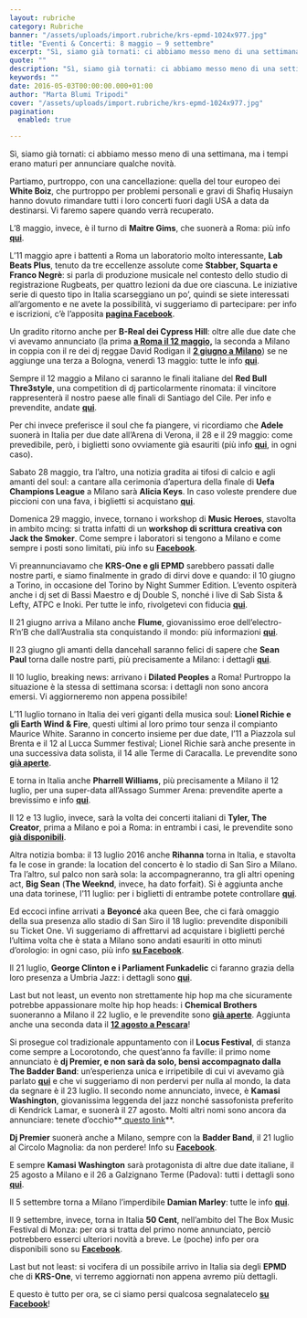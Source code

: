 ```yaml
---
layout: rubriche
category: Rubriche
banner: "/assets/uploads/import.rubriche/krs-epmd-1024x977.jpg"
title: "Eventi & Concerti: 8 maggio – 9 settembre"
excerpt: "Sì, siamo già tornati: ci abbiamo messo meno di una settimana, ma i tempi erano maturi per annunciare qualche novità. Partiamo, purtroppo, con una cancellazione: quella del tour europeo dei White Boiz, che purtroppo per problemi personali e gravi di Shafiq Husaiyn hanno dovuto rimandare tutti i loro concerti fuori dagli USA a data da destinarsi. [&hellip"
quote: ""
description: "Sì, siamo già tornati: ci abbiamo messo meno di una settimana, ma i tempi erano maturi per annunciare qualche novità. Partiamo, purtroppo, con una cancellazione: quella del tour europeo dei White Boiz, che purtroppo per problemi personali e gravi di Shafiq Husaiyn hanno dovuto rimandare tutti i loro concerti fuori dagli USA a data da destinarsi. [&hellip"
keywords: ""
date: 2016-05-03T00:00:00.000+01:00
author: "Marta Blumi Tripodi"
cover: "/assets/uploads/import.rubriche/krs-epmd-1024x977.jpg"
pagination:
  enabled: true

---
```


Sì, siamo già tornati: ci abbiamo messo meno di una settimana, ma i tempi erano maturi per annunciare qualche novità.

Partiamo, purtroppo, con una cancellazione: quella del tour europeo dei **White Boiz**, che purtroppo per problemi personali e gravi di Shafiq Husaiyn hanno dovuto rimandare tutti i loro concerti fuori dagli USA a data da destinarsi. Vi faremo sapere quando verrà recuperato.

L’8 maggio, invece, è il turno di **Maitre Gims**, che suonerà a Roma: più info [**qui**](http://www.qubedisco.com/).

L’11 maggio apre i battenti a Roma un laboratorio molto interessante, **Lab Beats Plus**, tenuto da tre eccellenze assolute come **Stabber, Squarta e Franco Negrè**: si parla di produzione musicale nel contesto dello studio di registrazione Rugbeats, per quattro lezioni da due ore ciascuna. Le iniziative serie di questo tipo in Italia scarseggiano un po’, quindi se siete interessati all’argomento e ne avete la possibilità, vi suggeriamo di partecipare: per info e iscrizioni, c’è l’apposita [**pagina Facebook**](https://www.facebook.com/events/208794872839469/).

Un gradito ritorno anche per **B-Real dei Cypress Hill**: oltre alle due date che vi avevamo annunciato (la prima **[a Roma il 12 maggio,](https://www.facebook.com/events/1531387367157832/)** la seconda a Milano in coppia con il re dei dj reggae David Rodigan il **[2 giugno a Milano](http://www.circolomagnolia.it/evento/3226/B-REAL-of-CYPRESS-HILL-DEMRICK-RODIGAN-and-more)**) se ne aggiunge una terza a Bologna, venerdì 13 maggio: tutte le info [**qui**](https://www.facebook.com/events/955343431216459/).

Sempre il 12 maggio a Milano ci saranno le finali italiane del **Red Bull Thre3style**, una competition di dj particolarmente rinomata: il vincitore rappresenterà il nostro paese alle finali di Santiago del Cile. Per info e prevendite, andate **[qui](http://www.mailticket.it/evento/7917)**.

Per chi invece preferisce il soul che fa piangere, vi ricordiamo che **Adele** suonerà in Italia per due date all’Arena di Verona, il 28 e il 29 maggio: come prevedibile, però, i biglietti sono ovviamente già esauriti (più info **[qui](http://www.dalessandroegalli.com/events/372/adele)**, in ogni caso).

Sabato 28 maggio, tra l’altro, una notizia gradita ai tifosi di calcio e agli amanti del soul: a cantare alla cerimonia d’apertura della finale di **Uefa Champions League** a Milano sarà **Alicia Keys**. In caso voleste prendere due piccioni con una fava, i biglietti si acquistano [**qui**](http://it.uefa.com/uefachampionsleague/ticketing/index.html).

Domenica 29 maggio, invece, tornano i workshop di **Music Heroes**, stavolta in ambito mcing: si tratta infatti di un **workshop di scrittura creativa con Jack the Smoker**. Come sempre i laboratori si tengono a Milano e come sempre i posti sono limitati, più info su [**Facebook**](https://www.facebook.com/events/1557328394564371/).

Vi preannunciavamo che **KRS-One e gli EPMD** sarebbero passati dalle nostre parti, e siamo finalmente in grado di dirvi dove e quando: il 10 giugno a Torino, in occasione del Torino by Night Summer Edition. L’evento ospiterà anche i dj set di Bassi Maestro e dj Double S, nonché i live di Sab Sista & Lefty, ATPC e Inoki. Per tutte le info, rivolgetevi con fiducia [**qui**](https://www.facebook.com/events/108250062921038/).

Il 21 giugno arriva a Milano anche **Flume**, giovanissimo eroe dell’electro-R’n’B che dall’Australia sta conquistando il mondo: più informazioni [**qui**](https://www.facebook.com/events/547476328710854/).

Il 23 giugno gli amanti della dancehall saranno felici di sapere che **Sean Paul** torna dalle nostre parti, più precisamente a Milano: i dettagli **[qui](https://www.facebook.com/events/1568012920176917/)**.

Il 10 luglio, breaking news: arrivano i **Dilated Peoples** a Roma! Purtroppo la situazione è la stessa di settimana scorsa: i dettagli non sono ancora emersi. Vi aggiorneremo non appena possibile!

L’11 luglio tornano in Italia dei veri giganti della musica soul: **Lionel Richie e gli Earth Wind & Fire**, questi ultimi al loro primo tour senza il compianto Maurice White. Saranno in concerto insieme per due date, l’11 a Piazzola sul Brenta e il 12 al Lucca Summer festival; Lionel Richie sarà anche presente in una successiva data solista, il 14 alle Terme di Caracalla. Le prevendite sono **[già aperte](http://www.ticketone.it/tickets.html?affiliate=IGA&doc=erdetaila&fun=erdetail&erid=1582338&includeOnlybookable=true&xtor=SEC-303030332-GOO)**.

E torna in Italia anche **Pharrell Williams**, più precisamente a Milano il 12 luglio, per una super-data all’Assago Summer Arena: prevendite aperte a brevissimo e info **[qui](https://www.facebook.com/events/218761501834997/)**.

Il 12 e 13 luglio, invece, sarà la volta dei concerti italiani di **Tyler, The Creator**, prima a Milano e poi a Roma: in entrambi i casi, le prevendite sono **[già disponibili](http://www.vivoconcerti.com/artisti/tyler-the-creator)**.

Altra notizia bomba: il 13 luglio 2016 anche **Rihanna** torna in Italia, e stavolta fa le cose in grande: la location del concerto è lo stadio di San Siro a Milano. Tra l’altro, sul palco non sarà sola: la accompagneranno, tra gli altri opening act, **Big Sean** (**The Weeknd**, invece, ha dato forfait). Si è aggiunta anche una data torinese, l’11 luglio: per i biglietti di entrambe potete controllare **[qui](https://www.livenation.it/show/788444/rihanna-anti-world-tour/milano/2016-07-13/it)**.

Ed eccoci infine arrivati a **Beyoncé** aka queen Bee, che ci farà omaggio della sua presenza allo stadio di San Siro il 18 luglio: prevendite disponibili su Ticket One. Vi suggeriamo di affrettarvi ad acquistare i biglietti perché l’ultima volta che è stata a Milano sono andati esauriti in otto minuti d’orologio: in ogni caso, più info **[su Facebook](https://www.facebook.com/events/1668905290064018/)**.

Il 21 luglio, **George Clinton e i Parliament Funkadelic** ci faranno grazia della loro presenza a Umbria Jazz: i dettagli sono **[qui](http://www.umbriajazz.com/pagine/15-luglio)**.

Last but not least, un evento non strettamente hip hop ma che sicuramente potrebbe appassionare molte hip hop heads: i **Chemical Brothers** suoneranno a Milano il 22 luglio, e le prevendite sono **[già aperte](http://www.ticketone.it/the-chemical-brothers-biglietti.html?affiliate=ITT&doc=artistPages/tickets&fun=artist&action=tickets&kuid=458808)**. Aggiunta anche una seconda data il **[12 agosto a Pescara](http://www.circolomagnolia.it/evento/3226/B-REAL-of-CYPRESS-HILL-DEMRICK-RODIGAN-and-more)**!

Si prosegue col tradizionale appuntamento con il **Locus Festival**, di stanza come sempre a Locorotondo, che quest’anno fa faville: il primo nome annunciato è **dj Premier, e non sarà da solo, bensì accompagnato dalla The Badder Band**: un’esperienza unica e irripetibile di cui vi avevamo già parlato **[qui](https://hotmc.com/dj-premier-e-in-tour-con-una-band-ecco-il-video-della-loro-performance/)** e che vi suggeriamo di non perdervi per nulla al mondo, la data da segnare è il 23 luglio. Il secondo nome annunciato, invece, è **Kamasi Washington**, giovanissima leggenda del jazz nonché sassofonista preferito di Kendrick Lamar, e suonerà il 27 agosto. Molti altri nomi sono ancora da annunciare: tenete d’occhio**[ questo link](http://www.locusfestival.it/)**.

**Dj Premier** suonerà anche a Milano, sempre con la **Badder Band**, il 21 luglio al Circolo Magnolia: da non perdere! Info su [**Facebook**](https://www.facebook.com/events/1767296840166808/).

E sempre **Kamasi Washington** sarà protagonista di altre due date italiane, il 25 agosto a Milano e il 26 a Galzignano Terme (Padova): tutti i dettagli sono **[qui](http://www.radarconcerti.com/)**.

Il 5 settembre torna a Milano l’imperdibile **Damian Marley**: tutte le info [**qui**](https://www.facebook.com/events/1675587356042699/).

Il 9 settembre, invece, torna in Italia **50 Cent**, nell’ambito del The Box Music Festival di Monza: per ora si tratta del primo nome annunciato, perciò potrebbero esserci ulteriori novità a breve. Le (poche) info per ora disponibili sono su [**Facebook**](https://www.facebook.com/events/1005890956169275/).

Last but not least: si vocifera di un possibile arrivo in Italia sia degli **EPMD** che di **KRS-One**, vi terremo aggiornati non appena avremo più dettagli.

E questo è tutto per ora, se ci siamo persi qualcosa segnalatecelo **[su Facebook](https://www.facebook.com/hotmcmag/)**!